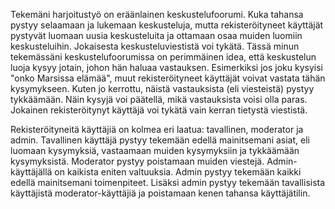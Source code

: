 Tekemäni harjoitustyö on eräänlainen keskustelufoorumi. Kuka tahansa pystyy selaamaan ja lukemaan keskusteluja, mutta 
rekisteröityneet käyttäjät pystyvät luomaan uusia keskusteluita ja ottamaan osaa muiden luomiin keskusteluihin. Jokaisesta 
keskusteluviestistä voi tykätä. Tässä minun tekemässäni keskustelufoorumissa on perimmäinen idea, että keskustelun luoja kysyy jotain, johon hän haluaa vastauksen. Esimerkiksi jos joku kysyisi "onko Marsissa elämää", muut rekisteröityneet käyttäjät voivat vastata tähän kysymykseen. Kuten jo kerrottu, näistä vastauksista (eli viesteistä) pystyy tykkäämään. Näin kysyjä voi päätellä, mikä vastauksista voisi olla paras. Jokainen rekisteröitynyt käyttäjä voi tykätä vain kerran tietystä viestistä. 

Rekisteröityneitä käyttäjiä on kolmea eri laatua: tavallinen, moderator ja admin. Tavallinen käyttäjä pystyy tekemään edellä mainitsemani asiat, eli luomaan kysymyksiä, vastaamaan muiden kysymyksiin ja tykkäämään kysymyksistä. Moderator pystyy poistamaan muiden viestejä. Admin-käyttäjällä on kaikista eniten valtuuksia. Admin pystyy tekemään kaikki edellä mainitsemani toimenpiteet. Lisäksi admin pystyy tekemään tavallisista käyttäjistä moderator-käyttäjiä ja poistamaan kenen tahansa käyttäjätilin. 


